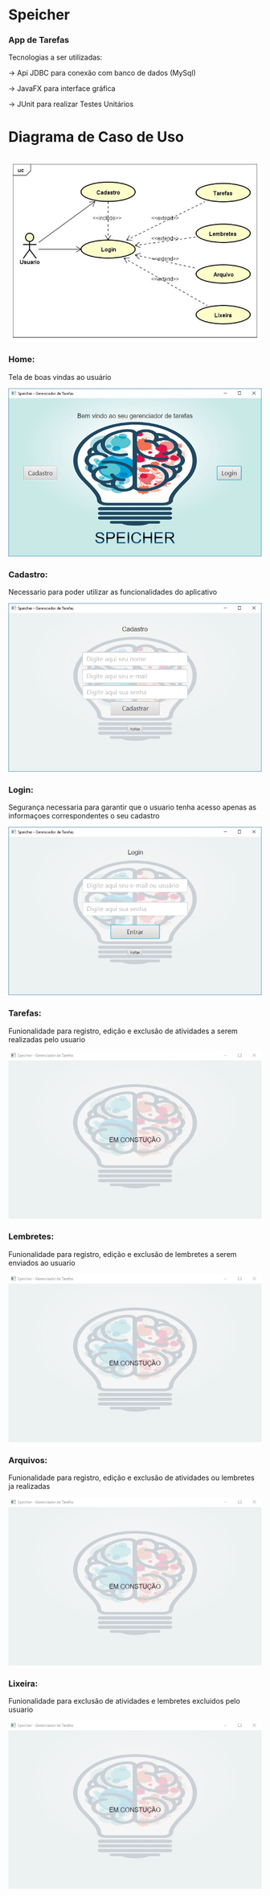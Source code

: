 # Speicher
  
### App de Tarefas

Tecnologias a ser utilizadas:<p>
-> Api JDBC para conexão com banco de dados (MySql)<p>
-> JavaFX para interface gráfica<p>
-> JUnit para realizar Testes Unitários<p>

# Diagrama de Caso de Uso<p>
<img src="https://raw.githubusercontent.com/RenanNovak/Speicher/master/imagens/diagrama.jpg"/> <p>

### Home:<p>
Tela de boas vindas ao usuário<p>
<img src="https://raw.githubusercontent.com/RenanNovak/Speicher/master/imagens/home.jpg"/> <p>  
### Cadastro:<p>
Necessario para poder utilizar as funcionalidades do aplicativo<p>
<img src="https://raw.githubusercontent.com/RenanNovak/Speicher/master/imagens/cadastro.jpg"/> <p>
### Login:<p>
Segurança necessaria para garantir que o usuario tenha acesso apenas as informaçoes correspondentes o seu cadastro<p>
<img src="https://raw.githubusercontent.com/RenanNovak/Speicher/master/imagens/login.jpg"/> <p>
### Tarefas:<p>
Funionalidade para registro, edição e exclusão de atividades a serem realizadas pelo usuario<p>
<img src="https://raw.githubusercontent.com/RenanNovak/Speicher/master/imagens/construcao.jpg"/> <p>
### Lembretes:<p>
Funionalidade para registro, edição e exclusão de lembretes a serem enviados ao usuario<p>
<img src="https://raw.githubusercontent.com/RenanNovak/Speicher/master/imagens/construcao.jpg"/> <p>
### Arquivos:<p>
Funionalidade para registro, edição e exclusão de atividades ou lembretes ja realizadas<p>
<img src="https://raw.githubusercontent.com/RenanNovak/Speicher/master/imagens/construcao.jpg"/> <p>
### Lixeira:<p>
Funionalidade para exclusão de atividades e lembretes excluidos pelo usuario<p>
<img src="https://raw.githubusercontent.com/RenanNovak/Speicher/master/imagens/construcao.jpg"/> <p>

